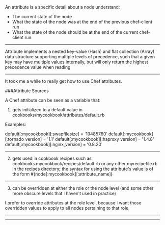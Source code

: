 An attribute is a specific detail about a node understand:
* The current state of the node
* What the state of the node was at the end of the previous chef-client run
* What the state of the node should be at the end of the current chef-client run


___

Attribute implements a nested key-value (Hash) and flat collection (Array) data structure supporting multiple levels of precedence, such that a given key may have multiple values internally, but will only return the highest precedence value when reading
___

It took me a while to really get how to use Chef attributes.

###Attribute Sources

A Chef attribute can be seen as a variable that:

1) gets initialized to a default value in cookbooks/mycookbook/attributes/default.rb

Examples:

default[:mycookbook][:swapfilesize] = '10485760'
default[:mycookbook][:tornado_version] = '1.1'
default[:mycookbook][:haproxy_version] = '1.4.8'
default[:mycookbook][:nginx_version] = '0.8.20'

___

2) gets used in cookbook recipes such as cookbooks.mycookbook/recipes/default.rb or any other myrecipefile.rb in the recipes directory; the syntax for using the attribute's value is of the form #{node[:mycookbook][:attribute_name]}
___

3) can be overridden at either the role or the node level (and some other more obscure levels that I haven't used in practice)

I prefer to override attributes at the role level, because I want those overridden values to apply to all nodes pertaining to that role.

___



___
